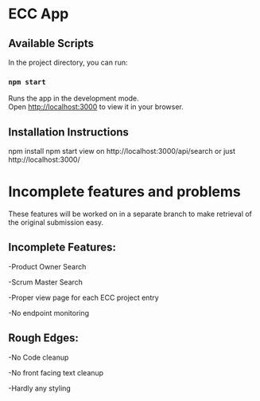 # ECC App

## Available Scripts

In the project directory, you can run:

### `npm start`

Runs the app in the development mode.\
Open [http://localhost:3000](http://localhost:3000) to view it in your browser.

## Installation Instructions

npm install
npm start
view on http://localhost:3000/api/search or just http://localhost:3000/

# Incomplete features and problems

These features will be worked on in a separate branch to make retrieval of the original submission easy.

## Incomplete Features:

-Product Owner Search

-Scrum Master Search

-Proper view page for each ECC project entry

-No endpoint monitoring

## Rough Edges:

-No Code cleanup

-No front facing text cleanup

-Hardly any styling

